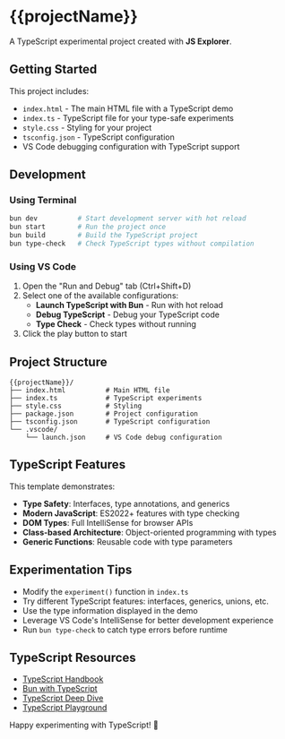 # {{projectName}}

A TypeScript experimental project created with **JS Explorer**.

## Getting Started

This project includes:
- `index.html` - The main HTML file with a TypeScript demo
- `index.ts` - TypeScript file for your type-safe experiments
- `style.css` - Styling for your project
- `tsconfig.json` - TypeScript configuration
- VS Code debugging configuration with TypeScript support

## Development

### Using Terminal
```bash
bun dev          # Start development server with hot reload
bun start        # Run the project once
bun build        # Build the TypeScript project
bun type-check   # Check TypeScript types without compilation
```

### Using VS Code
1. Open the "Run and Debug" tab (Ctrl+Shift+D)
2. Select one of the available configurations:
   - **Launch TypeScript with Bun** - Run with hot reload
   - **Debug TypeScript** - Debug your TypeScript code
   - **Type Check** - Check types without running
3. Click the play button to start

## Project Structure

```
{{projectName}}/
├── index.html          # Main HTML file
├── index.ts            # TypeScript experiments
├── style.css           # Styling
├── package.json        # Project configuration
├── tsconfig.json       # TypeScript configuration
└── .vscode/
    └── launch.json     # VS Code debug configuration
```

## TypeScript Features

This template demonstrates:
- **Type Safety**: Interfaces, type annotations, and generics
- **Modern JavaScript**: ES2022+ features with type checking
- **DOM Types**: Full IntelliSense for browser APIs
- **Class-based Architecture**: Object-oriented programming with types
- **Generic Functions**: Reusable code with type parameters

## Experimentation Tips

- Modify the `experiment()` function in `index.ts`
- Try different TypeScript features: interfaces, generics, unions, etc.
- Use the type information displayed in the demo
- Leverage VS Code's IntelliSense for better development experience
- Run `bun type-check` to catch type errors before runtime

## TypeScript Resources

- [TypeScript Handbook](https://www.typescriptlang.org/docs/)
- [Bun with TypeScript](https://bun.sh/docs/runtime/typescript)
- [TypeScript Deep Dive](https://basarat.gitbook.io/typescript/)
- [TypeScript Playground](https://www.typescriptlang.org/play)

Happy experimenting with TypeScript! 🚀

